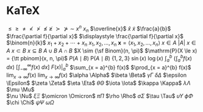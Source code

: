 # KaTeX

$\leq \geq \neq \nless \ngtr \nleq \ngeq$
$\succ \nsucc \sim$
$x^{n}$
$x_{n}$
$\overline{x}$
$\hat{x}$
$\tilde{x}$
$\frac{a}{b}$
$\frac{\partial f}{\partial x}$
$\displaystyle \frac{\partial f}{\partial x}$
$\binom{n}{k}$
$x_{1} + x_{2} + \cdots + x_{n}$
$x_{1}, x_{2}, \dots, x_{n}$
$\mathbf{x} = \langle x_{1}, x_{2}, \dots, x_{n}\rangle$
$x \in A$
$|A|$
$x \in A$
$x \subset B$
$x \subseteq B$
$A \cup B$
$A \cap B$
$X \sim {\sf Binom}(n, \pi)$
$\mathrm{P}(X \le x) = {\tt pbinom}(x, n, \pi)$
$P(A \mid B)$
$\mathrm{P}(A \mid B)$
$\{1, 2, 3\}$
$\sin(x)$
$\log(x)$
$\int_{a}^{b}$
$\left(\int_{a}^{b} f(x) \; dx\right)$
$\left[ \int_{ -\infty }^{ \infty } f(x) \; dx \right]$
$\left. F(x) \right|_{a}^{b}$
$\sum_{x = a}^{b} f(x)$
$\prod_{x = a}^{b} f(x)$
$\lim_{x \to \infty} f(x)$
$\displaystyle \lim_{x \to \infty} f(x)$
$\alpha \Alpha$
$\beta \Beta$
$\gamma \Gamma$
$\delta \Delta$	
$\epsilon \Epsilon$
$\zeta \Zeta$
$\eta \Eta$
$\theta \Theta$	
$\iota \Iota$
$\kappa \Kappa$
$\lambda \Lambda$
$\mu \Mu$	
$\nu \Nu$
$\xi \Xi$
$\omicron \Omicron$
$\pi \Pi$
$\rho \Rho$
$\sigma \Sigma$
$\tau \Tau$
$\upsilon \Upsilon$
$\phi \Phi$
$\chi \Chi$
$\psi \Psi$
$\omega \Omega$
